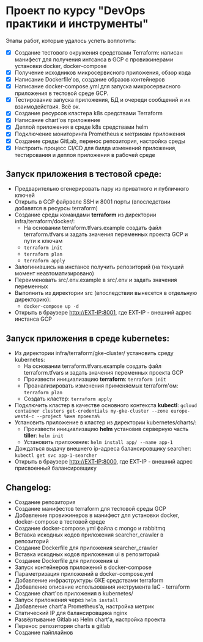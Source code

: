 # Проект по курсу "DevOps практики и инструменты"

Этапы работ, которые удалось успеть воплотить:
 - [x] Создание тестового окружения средствами Terraform: написан манифест для получения интсанса в GCP с провижинерами установки docker, docker-compose
 - [x] Получение исходников микросервисного приложения, обзор кода
 - [x] Написание Dockerfile'ов, создание образов контейнеров
 - [x] Написание docker-compose.yml для запуска микросервисного приложения в тестовой среде GCP. 
 - [x] Тестирование запуска приложения, БД и очереди сообщений и их взаимодействия. Всё ок.
 - [x] Создание ресурсов кластера k8s средствами Terraform
 - [x] Написание chart'ов приложение
 - [x] Деплой приложения в среде k8s средствами helm
 - [x] Подключение мониторинга Prometheus к метрикам приложения
 - [x] Создание среды GitLab, перенос репозитория, настройка среды
 - [x] Настроить процесс CI/CD для билда изменений приложения, тестирования и деплоя приложения в рабочей среде
 
## Запуск приложения в тестовой среде:
 - Предварительно сгенерировать пару из приватного и публичного ключей
 - Открыть в GCP файрволе SSH и 8001 порты (впоследствии добавятся в ресурсы terraform)
 - Создание среды командами **terraform** из директории infra/terraform/docker/:
   - На основании terraform.tfvars.example создать файл terraform.tfvars и задать значения переменных проекта GCP и пути к ключам
   - ```terraform init```
   - ```terraform plan```
   - ```terraform apply```
 - Залогинившись на инстансе получить репозиторий (на текущий момент неавтоматизировано)
 - Переименовать src/.env.example в src/.env и задать значения переменных
 - Выполнить из директории src (впоследствии вынесется в отдельную директорию):
   - ```docker-compose up -d```
 - Открыть в браузере <http://EXT-IP:8001>, где EXT-IP - внешний адрес инстанса GCP

## Запуск приложения в среде kubernetes:
 - Из директории infra/terraform/gke-cluster/ установить среду kubernetes:
   - На основании terraform.tfvars.example создать файл terraform.tfvars и задать значения переменных проекта GCP
   - Произвести инициализацию **terraform**: ```terraform init```
   - Проанализировать изменения применяемых terraform'ом: ```terraform plan```
   - Создать кластер: ```terraform apply```
 - Подключить кластер в качестве основного контекста **kubectl**: ```gcloud container clusters get-credentials my-gke-cluster --zone europe-west4-c --project %имя проекта%```
 - Установить приложение в кластер из директории kubernetes/charts/:
   - Произвести инициализацию **helm** установив серверную часть **tiller**: ```helm init```
   - Установить приложение: ```helm install app/ --name app-1```
 - Дождаться выдачу внешнего ip-адреса балансировщику searcher: ```kubectl get svc app-1-searcher```
 - Открыть в браузере <http://EXT-IP:8000>, где EXT-IP - внешний адрес присвоенный балансировщику

## Changelog:
 - Создание репозитория
 - Создание манифестов terraform для тестовой среды GCP
 - Добавление провижинеров в манифест для установки docker, docker-compose в тестовой среде
 - Создание docker-compose.yml файла с mongo и rabbitmq
 - Вставка искодных кодов приложения searcher_crawler в репозиторий
 - Создание Dockerfile для приложения searcher_crawler
 - Вставка искодных кодов приложения ui в репозиторий
 - Создание Dockerfile для приложения ui
 - Запуск контейнеров приложений в docker-compose
 - Параметризация приложений в docker-compose.yml
 - Добавление инфраструктуры GKE средствами terraform
 - Добавление описание использования инструмента IaC - terraform
 - Создание chart'ов приложения в kubernetes/
 - Запуск приложения через ```helm install```
 - Добавление chart'а Prometheus'а, настройка метрик
 - Статический IP для балансировщика nginx
 - Развёртывание Gitlab из Helm chart'а, настройка проекта
 - Перенос репозитория charts в gitlab
 - Создание пайплайнов
